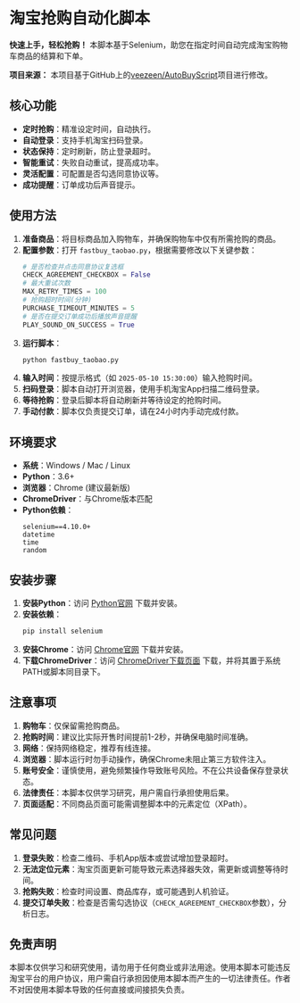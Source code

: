 # 淘宝抢购自动化脚本

**快速上手，轻松抢购！** 本脚本基于Selenium，助您在指定时间自动完成淘宝购物车商品的结算和下单。

**项目来源：** 本项目基于GitHub上的[veezeen/AutoBuyScript](https://github.com/veezeen/AutoBuyScripts)项目进行修改。

## 核心功能

- **定时抢购**：精准设定时间，自动执行。
- **自动登录**：支持手机淘宝扫码登录。
- **状态保持**：定时刷新，防止登录超时。
- **智能重试**：失败自动重试，提高成功率。
- **灵活配置**：可配置是否勾选同意协议等。
- **成功提醒**：订单成功后声音提示。

## 使用方法

1.  **准备商品**：将目标商品加入购物车，并确保购物车中仅有所需抢购的商品。
2.  **配置参数**：打开 `fastbuy_taobao.py`，根据需要修改以下关键参数：
    ```python
    # 是否检查并点击同意协议复选框
    CHECK_AGREEMENT_CHECKBOX = False
    # 最大重试次数
    MAX_RETRY_TIMES = 100
    # 抢购超时时间(分钟)
    PURCHASE_TIMEOUT_MINUTES = 5
    # 是否在提交订单成功后播放声音提醒
    PLAY_SOUND_ON_SUCCESS = True
    ```
3.  **运行脚本**：
    ```bash
    python fastbuy_taobao.py
    ```
4.  **输入时间**：按提示格式（如 `2025-05-10 15:30:00`）输入抢购时间。
5.  **扫码登录**：脚本自动打开浏览器，使用手机淘宝App扫描二维码登录。
6.  **等待抢购**：登录后脚本将自动刷新并等待设定的抢购时间。
7.  **手动付款**：脚本仅负责提交订单，请在24小时内手动完成付款。

## 环境要求

- **系统**：Windows / Mac / Linux
- **Python**：3.6+
- **浏览器**：Chrome (建议最新版)
- **ChromeDriver**：与Chrome版本匹配
- **Python依赖**：
    ```
    selenium==4.10.0+
    datetime
    time
    random
    ```

## 安装步骤

1.  **安装Python**：访问 [Python官网](https://www.python.org/downloads/) 下载并安装。
2.  **安装依赖**：
    ```bash
    pip install selenium
    ```
3.  **安装Chrome**：访问 [Chrome官网](https://www.google.com/chrome/) 下载并安装。
4.  **下载ChromeDriver**：访问 [ChromeDriver下载页面](https://sites.google.com/a/chromium.org/chromedriver/downloads) 下载，并将其置于系统PATH或脚本同目录下。

## 注意事项

1.  **购物车**：仅保留需抢购商品。
2.  **抢购时间**：建议比实际开售时间提前1-2秒，并确保电脑时间准确。
3.  **网络**：保持网络稳定，推荐有线连接。
4.  **浏览器**：脚本运行时勿手动操作，确保Chrome未阻止第三方软件注入。
5.  **账号安全**：谨慎使用，避免频繁操作导致账号风险。不在公共设备保存登录状态。
6.  **法律责任**：本脚本仅供学习研究，用户需自行承担使用后果。
7.  **页面适配**：不同商品页面可能需调整脚本中的元素定位（XPath）。

## 常见问题

1.  **登录失败**：检查二维码、手机App版本或尝试增加登录超时。
2.  **无法定位元素**：淘宝页面更新可能导致元素选择器失效，需更新或调整等待时间。
3.  **抢购失败**：检查时间设置、商品库存，或可能遇到人机验证。
4.  **提交订单失败**：检查是否需勾选协议（`CHECK_AGREEMENT_CHECKBOX`参数），分析日志。

## 免责声明

本脚本仅供学习和研究使用，请勿用于任何商业或非法用途。使用本脚本可能违反淘宝平台的用户协议，用户需自行承担因使用本脚本而产生的一切法律责任。作者不对因使用本脚本导致的任何直接或间接损失负责。
